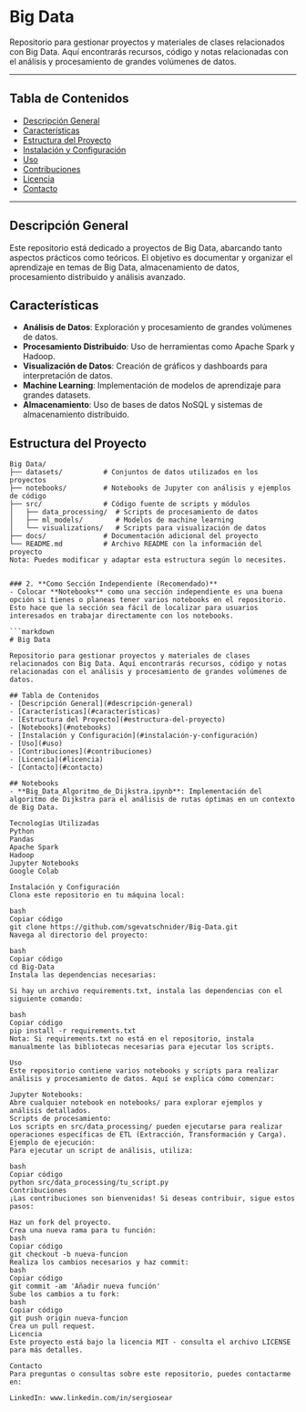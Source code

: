 # Big Data

Repositorio para gestionar proyectos y materiales de clases relacionados con Big Data. Aquí encontrarás recursos, código y notas relacionadas con el análisis y procesamiento de grandes volúmenes de datos.

---

## Tabla de Contenidos

- [Descripción General](#descripción-general)
- [Características](#características)
- [Estructura del Proyecto](#estructura-del-proyecto)
- [Instalación y Configuración](#instalación-y-configuración)
- [Uso](#uso)
- [Contribuciones](#contribuciones)
- [Licencia](#licencia)
- [Contacto](#contacto)

---

## Descripción General

Este repositorio está dedicado a proyectos de Big Data, abarcando tanto aspectos prácticos como teóricos. El objetivo es documentar y organizar el aprendizaje en temas de Big Data, almacenamiento de datos, procesamiento distribuido y análisis avanzado. 

## Características

- **Análisis de Datos**: Exploración y procesamiento de grandes volúmenes de datos.
- **Procesamiento Distribuido**: Uso de herramientas como Apache Spark y Hadoop.
- **Visualización de Datos**: Creación de gráficos y dashboards para interpretación de datos.
- **Machine Learning**: Implementación de modelos de aprendizaje para grandes datasets.
- **Almacenamiento**: Uso de bases de datos NoSQL y sistemas de almacenamiento distribuido.

## Estructura del Proyecto

```plaintext
Big Data/
├── datasets/          # Conjuntos de datos utilizados en los proyectos
├── notebooks/         # Notebooks de Jupyter con análisis y ejemplos de código
├── src/               # Código fuente de scripts y módulos
│   ├── data_processing/  # Scripts de procesamiento de datos
│   ├── ml_models/        # Modelos de machine learning
│   └── visualizations/   # Scripts para visualización de datos
├── docs/              # Documentación adicional del proyecto
└── README.md          # Archivo README con la información del proyecto
Nota: Puedes modificar y adaptar esta estructura según lo necesites.


### 2. **Como Sección Independiente (Recomendado)**
- Colocar **Notebooks** como una sección independiente es una buena opción si tienes o planeas tener varios notebooks en el repositorio. Esto hace que la sección sea fácil de localizar para usuarios interesados en trabajar directamente con los notebooks.

```markdown
# Big Data

Repositorio para gestionar proyectos y materiales de clases relacionados con Big Data. Aquí encontrarás recursos, código y notas relacionadas con el análisis y procesamiento de grandes volúmenes de datos.

## Tabla de Contenidos
- [Descripción General](#descripción-general)
- [Características](#características)
- [Estructura del Proyecto](#estructura-del-proyecto)
- [Notebooks](#notebooks)
- [Instalación y Configuración](#instalación-y-configuración)
- [Uso](#uso)
- [Contribuciones](#contribuciones)
- [Licencia](#licencia)
- [Contacto](#contacto)

## Notebooks
- **Big_Data_Algoritmo_de_Dijkstra.ipynb**: Implementación del algoritmo de Dijkstra para el análisis de rutas óptimas en un contexto de Big Data.

Tecnologías Utilizadas
Python
Pandas
Apache Spark
Hadoop
Jupyter Notebooks
Google Colab

Instalación y Configuración
Clona este repositorio en tu máquina local:

bash
Copiar código
git clone https://github.com/sgevatschnider/Big-Data.git
Navega al directorio del proyecto:

bash
Copiar código
cd Big-Data
Instala las dependencias necesarias:

Si hay un archivo requirements.txt, instala las dependencias con el siguiente comando:

bash
Copiar código
pip install -r requirements.txt
Nota: Si requirements.txt no está en el repositorio, instala manualmente las bibliotecas necesarias para ejecutar los scripts.

Uso
Este repositorio contiene varios notebooks y scripts para realizar análisis y procesamiento de datos. Aquí se explica cómo comenzar:

Jupyter Notebooks:
Abre cualquier notebook en notebooks/ para explorar ejemplos y análisis detallados.
Scripts de procesamiento:
Los scripts en src/data_processing/ pueden ejecutarse para realizar operaciones específicas de ETL (Extracción, Transformación y Carga).
Ejemplo de ejecución:
Para ejecutar un script de análisis, utiliza:

bash
Copiar código
python src/data_processing/tu_script.py
Contribuciones
¡Las contribuciones son bienvenidas! Si deseas contribuir, sigue estos pasos:

Haz un fork del proyecto.
Crea una nueva rama para tu función:
bash
Copiar código
git checkout -b nueva-funcion
Realiza los cambios necesarios y haz commit:
bash
Copiar código
git commit -am 'Añadir nueva función'
Sube los cambios a tu fork:
bash
Copiar código
git push origin nueva-funcion
Crea un pull request.
Licencia
Este proyecto está bajo la licencia MIT - consulta el archivo LICENSE para más detalles.

Contacto
Para preguntas o consultas sobre este repositorio, puedes contactarme en:

LinkedIn: www.linkedin.com/in/sergiosear







